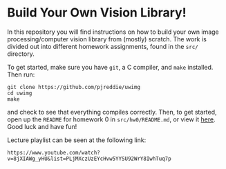 # Build Your Own Vision Library! #

In this repository you will find instructions on how to build your own image processing/computer vision library from (mostly) scratch. The work is divided out into different homework assignments, found in the `src/` directory.

To get started, make sure you have `git`, a C compiler, and `make` installed. Then run:

    git clone https://github.com/pjreddie/uwimg
    cd uwimg
    make

and check to see that everything compiles correctly. Then, to get started, open up the `README` for homework 0 in `src/hw0/README.md`, or view it [here](./src/hw0/README.md). Good luck and have fun!

Lecture playlist can be seen at the following link:

    https://www.youtube.com/watch?v=8jXIAWg_yHU&list=PLjMXczUzEYcHvw5YYSU92WrY8IwhTuq7p
